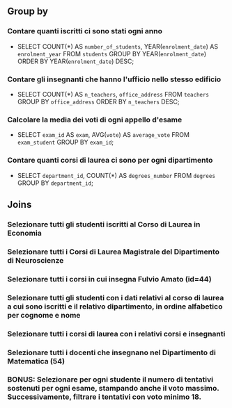 ## Group by

### Contare quanti iscritti ci sono stati ogni anno
- SELECT COUNT(*) AS `number_of_students`, YEAR(`enrolment_date`) AS `enrolment_year` FROM `students` GROUP BY YEAR(`enrolment_date`) ORDER BY YEAR(`enrolment_date`) DESC;
### Contare gli insegnanti che hanno l'ufficio nello stesso edificio
- SELECT COUNT(*) AS `n_teachers`, `office_address` FROM `teachers` GROUP BY `office_address` ORDER BY `n_teachers` DESC;
### Calcolare la media dei voti di ogni appello d'esame
- SELECT `exam_id` AS `exam`, AVG(`vote`) AS `average_vote` FROM `exam_student` GROUP BY `exam_id`;
### Contare quanti corsi di laurea ci sono per ogni dipartimento
- SELECT `department_id`, COUNT(*) AS `degrees_number` FROM `degrees` GROUP BY `department_id`;

## Joins
### Selezionare tutti gli studenti iscritti al Corso di Laurea in Economia
### Selezionare tutti i Corsi di Laurea Magistrale del Dipartimento di Neuroscienze
### Selezionare tutti i corsi in cui insegna Fulvio Amato (id=44)
### Selezionare tutti gli studenti con i dati relativi al corso di laurea a cui sono iscritti e il relativo dipartimento, in ordine alfabetico per cognome e nome
### Selezionare tutti i corsi di laurea con i relativi corsi e insegnanti
### Selezionare tutti i docenti che insegnano nel Dipartimento di Matematica (54)
### BONUS: Selezionare per ogni studente il numero di tentativi sostenuti per ogni esame, stampando anche il voto massimo. Successivamente, filtrare i tentativi con voto minimo 18.